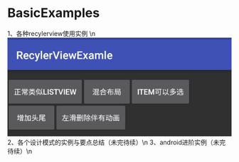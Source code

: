# BasicExamples
1、各种recylerview使用实例 \n
    ![github](https://github.com/heavenxue/BasicExamples/raw/master/doc/recyler_demo.png "github")
2、各个设计模式的实例与要点总结（未完待续）\n
3、android进阶实例（未完待续）\n
